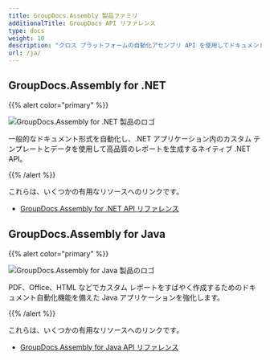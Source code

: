 ```yaml
---
title: GroupDocs.Assembly 製品ファミリ
additionalTitle: GroupDocs API リファレンス
type: docs
weight: 10
description: "クロス プラットフォームの自動化アセンブリ API を使用してドキュメント生成プロセスを自動化し、生産性と精度を向上させます"
url: /ja/
---
```


## GroupDocs.Assembly for .NET

{{% alert color="primary" %}} 

![GroupDocs.Assembly for .NET 製品のロゴ](../gdocs_net.png)

一般的なドキュメント形式を自動化し、.NET アプリケーション内のカスタム テンプレートとデータを使用して高品質のレポートを生成するネイティブ .NET API。

{{% /alert %}} 

これらは、いくつかの有用なリソースへのリンクです。

- [GroupDocs.Assembly for .NET API リファレンス](/assembly/ja/net/)


## GroupDocs.Assembly for Java

{{% alert color="primary" %}}

![GroupDocs.Assembly for Java 製品のロゴ](../gdocs_java.png)

PDF、Office、HTML などでカスタム レポートをすばやく作成するためのドキュメント自動化機能を備えた Java アプリケーションを強化します。

{{% /alert %}}

これらは、いくつかの有用なリソースへのリンクです。

- [GroupDocs.Assembly for Java API リファレンス](/assembly/java/)
